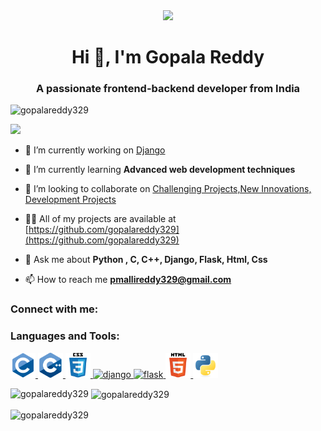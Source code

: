 <div id="header" align="center">
  <img src="https://media.giphy.com/media/M9gbBd9nbDrOTu1Mqx/giphy.gif"/>
</div>


<h1 align="center">Hi 👋, I'm Gopala Reddy</h1>
<h3 align="center">A passionate frontend-backend developer from India</h3>

<p align="left"> <img src="https://komarev.com/ghpvc/?username=gopalareddy329&label=Profile%20views&color=0e75b6&style=flat" alt="gopalareddy329" /> </p>

<p align="rigth"> <img src="https://media.giphy.com/media/hqU2KkjW5bE2v2Z7Q2/giphy.gif"/> </p>


- 🔭 I’m currently working on [Django](https://github.com/gopalareddy329/News-web-site.git)

- 🌱 I’m currently learning **Advanced web development techniques**

- 👯 I’m looking to collaborate on [Challenging Projects,New Innovations, Development Projects](https://github.com/gopalareddy329/AI-Powered-Online-Exam-Project.git)

- 👨‍💻 All of my projects are available at [https://github.com/gopalareddy329](https://github.com/gopalareddy329)

- 💬 Ask me about **Python , C, C++, Django, Flask, Html, Css**

- 📫 How to reach me **pmallireddy329@gmail.com**

<h3 align="left">Connect with me:</h3>
<p align="left">
</p>

<h3 align="left">Languages and Tools:</h3>
<p align="left"> <a href="https://www.cprogramming.com/" target="_blank" rel="noreferrer"> <img src="https://raw.githubusercontent.com/devicons/devicon/master/icons/c/c-original.svg" alt="c" width="40" height="40"/> </a> <a href="https://www.w3schools.com/cpp/" target="_blank" rel="noreferrer"> <img src="https://raw.githubusercontent.com/devicons/devicon/master/icons/cplusplus/cplusplus-original.svg" alt="cplusplus" width="40" height="40"/> </a> <a href="https://www.w3schools.com/css/" target="_blank" rel="noreferrer"> <img src="https://raw.githubusercontent.com/devicons/devicon/master/icons/css3/css3-original-wordmark.svg" alt="css3" width="40" height="40"/> </a> <a href="https://www.djangoproject.com/" target="_blank" rel="noreferrer"> <img src="https://cdn.worldvectorlogo.com/logos/django.svg" alt="django" width="40" height="40"/> </a> <a href="https://flask.palletsprojects.com/" target="_blank" rel="noreferrer"> <img src="https://www.vectorlogo.zone/logos/pocoo_flask/pocoo_flask-icon.svg" alt="flask" width="40" height="40"/> </a> <a href="https://www.w3.org/html/" target="_blank" rel="noreferrer"> <img src="https://raw.githubusercontent.com/devicons/devicon/master/icons/html5/html5-original-wordmark.svg" alt="html5" width="40" height="40"/> </a> <a href="https://www.python.org" target="_blank" rel="noreferrer"> <img src="https://raw.githubusercontent.com/devicons/devicon/master/icons/python/python-original.svg" alt="python" width="40" height="40"/> </a> </p>

<p><img align="left" src="https://github-readme-stats.vercel.app/api/top-langs?username=gopalareddy329&show_icons=true&locale=en&layout=compact" alt="gopalareddy329" /></p>

<p>&nbsp;<img align="center" src="https://github-readme-stats.vercel.app/api?username=gopalareddy329&show_icons=true&locale=en" alt="gopalareddy329" /></p>

<p><img align="center" src="https://github-readme-streak-stats.herokuapp.com/?user=gopalareddy329&" alt="gopalareddy329" /></p>
